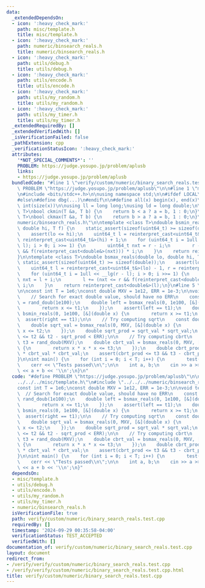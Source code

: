 ```yaml
---
data:
  _extendedDependsOn:
  - icon: ':heavy_check_mark:'
    path: misc/template.h
    title: misc/template.h
  - icon: ':heavy_check_mark:'
    path: numeric/binsearch_reals.h
    title: numeric/binsearch_reals.h
  - icon: ':heavy_check_mark:'
    path: utils/debug.h
    title: utils/debug.h
  - icon: ':heavy_check_mark:'
    path: utils/encode.h
    title: utils/encode.h
  - icon: ':heavy_check_mark:'
    path: utils/my_random.h
    title: utils/my_random.h
  - icon: ':heavy_check_mark:'
    path: utils/my_timer.h
    title: utils/my_timer.h
  _extendedRequiredBy: []
  _extendedVerifiedWith: []
  _isVerificationFailed: false
  _pathExtension: cpp
  _verificationStatusIcon: ':heavy_check_mark:'
  attributes:
    '*NOT_SPECIAL_COMMENTS*': ''
    PROBLEM: https://judge.yosupo.jp/problem/aplusb
    links:
    - https://judge.yosupo.jp/problem/aplusb
  bundledCode: "#line 1 \"verify/custom/numeric/binary_search_reals.test.cpp\"\n#define\
    \ PROBLEM \"https://judge.yosupo.jp/problem/aplusb\"\n\n#line 1 \"misc/template.h\"\
    \n#include <bits/stdc++.h>\n\nusing namespace std;\n\n#ifdef LOCAL\n#include <utils>\n\
    #else\n#define dbg(...)\n#endif\n\n#define all(x) begin(x), end(x)\n#define sz(x)\
    \ int(size(x))\n\nusing ll = long long;\nusing ld = long double;\n\ntemplate <class\
    \ T>\nbool ckmin(T &a, T b) {\n    return b < a ? a = b, 1 : 0;\n}\ntemplate <class\
    \ T>\nbool ckmax(T &a, T b) {\n    return b > a ? a = b, 1 : 0;\n}\n#line 2 \"\
    numeric/binsearch_reals.h\"\n\ntemplate <class T>\ndouble bsmin_reals(double lo,\
    \ double hi, T f) {\n    static_assert(sizeof(uint64_t) >= sizeof(double));\n\
    \    assert(lo <= hi);\n    uint64_t l = reinterpret_cast<uint64_t&>(lo), r =\
    \ reinterpret_cast<uint64_t&>(hi) + 1;\n    for (uint64_t i = 1ull << __lg(r -\
    \ l); i > 0; i >>= 1) {\n        uint64_t nxt = r - i;\n        r -= (nxt >= l\
    \ && f(reinterpret_cast<double&>(nxt))) * i;\n    }\n    return reinterpret_cast<double&>(r);\n\
    }\n\ntemplate <class T>\ndouble bsmax_reals(double lo, double hi, T f) {\n   \
    \ static_assert(sizeof(uint64_t) >= sizeof(double));\n    assert(lo <= hi);\n\
    \    uint64_t l = reinterpret_cast<uint64_t&>(lo) - 1, r = reinterpret_cast<uint64_t&>(hi);\n\
    \    for (uint64_t i = 1ull << __lg(r - l); i > 0; i >>= 1) {\n        uint64_t\
    \ nxt = l + i;\n        l += (nxt <= r && f(reinterpret_cast<double&>(nxt))) *\
    \ i;\n    }\n    return reinterpret_cast<double&>(l);\n}\n#line 5 \"verify/custom/numeric/binary_search_reals.test.cpp\"\
    \n\nconst int T = 1e6;\nconst double MXV = 1e12, ERR = 1e-3;\n\nvoid test() {\n\
    \    // Search for exact double value, should have no ERR\n    const double t1\
    \ = rand_doub(1e100);\n    double left = bsmax_reals(0, 1e100, [&](double x) {\n\
    \        return x <= t1;\n    });\n    assert(left == t1);\n    double right =\
    \ bsmin_reals(0, 1e100, [&](double x) {\n        return x >= t1;\n    });\n  \
    \  assert(right == t1);\n\n    // Try computing sqrt\n    const double t2 = rand_doub(MXV);\n\
    \    double sqrt_val = bsmax_reals(0, MXV, [&](double x) {\n        return x *\
    \ x <= t2;\n    });\n    double sqrt_prod = sqrt_val * sqrt_val;\n    assert(sqrt_prod\
    \ <= t2 && t2 - sqrt_prod < ERR);\n\n    // Try computing cbrt\n    const double\
    \ t3 = rand_doub(MXV);\n    double cbrt_val = bsmax_reals(0, MXV, [&](double x)\
    \ {\n        return x * x * x <= t3;\n    });\n    double cbrt_prod = cbrt_val\
    \ * cbrt_val * cbrt_val;\n    assert(cbrt_prod <= t3 && t3 - cbrt_prod < ERR);\n\
    }\n\nint main() {\n    for (int i = 0; i < T; i++) {\n        test();\n    }\n\
    \    cerr << \"Tests passed\\n\";\n\n    int a, b;\n    cin >> a >> b;\n    cout\
    \ << a + b << '\\n';\n}\n"
  code: "#define PROBLEM \"https://judge.yosupo.jp/problem/aplusb\"\n\n#include \"\
    ../../../misc/template.h\"\n#include \"../../../numeric/binsearch_reals.h\"\n\n\
    const int T = 1e6;\nconst double MXV = 1e12, ERR = 1e-3;\n\nvoid test() {\n  \
    \  // Search for exact double value, should have no ERR\n    const double t1 =\
    \ rand_doub(1e100);\n    double left = bsmax_reals(0, 1e100, [&](double x) {\n\
    \        return x <= t1;\n    });\n    assert(left == t1);\n    double right =\
    \ bsmin_reals(0, 1e100, [&](double x) {\n        return x >= t1;\n    });\n  \
    \  assert(right == t1);\n\n    // Try computing sqrt\n    const double t2 = rand_doub(MXV);\n\
    \    double sqrt_val = bsmax_reals(0, MXV, [&](double x) {\n        return x *\
    \ x <= t2;\n    });\n    double sqrt_prod = sqrt_val * sqrt_val;\n    assert(sqrt_prod\
    \ <= t2 && t2 - sqrt_prod < ERR);\n\n    // Try computing cbrt\n    const double\
    \ t3 = rand_doub(MXV);\n    double cbrt_val = bsmax_reals(0, MXV, [&](double x)\
    \ {\n        return x * x * x <= t3;\n    });\n    double cbrt_prod = cbrt_val\
    \ * cbrt_val * cbrt_val;\n    assert(cbrt_prod <= t3 && t3 - cbrt_prod < ERR);\n\
    }\n\nint main() {\n    for (int i = 0; i < T; i++) {\n        test();\n    }\n\
    \    cerr << \"Tests passed\\n\";\n\n    int a, b;\n    cin >> a >> b;\n    cout\
    \ << a + b << '\\n';\n}"
  dependsOn:
  - misc/template.h
  - utils/debug.h
  - utils/encode.h
  - utils/my_random.h
  - utils/my_timer.h
  - numeric/binsearch_reals.h
  isVerificationFile: true
  path: verify/custom/numeric/binary_search_reals.test.cpp
  requiredBy: []
  timestamp: '2024-09-29 00:35:58-04:00'
  verificationStatus: TEST_ACCEPTED
  verifiedWith: []
documentation_of: verify/custom/numeric/binary_search_reals.test.cpp
layout: document
redirect_from:
- /verify/verify/custom/numeric/binary_search_reals.test.cpp
- /verify/verify/custom/numeric/binary_search_reals.test.cpp.html
title: verify/custom/numeric/binary_search_reals.test.cpp
---
```

